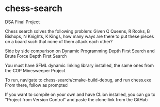 # chess-search
DSA Final Project

Chess search solves the following problem:
Given Q Queens, R Rooks, B Bishops, N Knights, K Kings, how many ways are there to put these pieces on a board such that none of them attack each other?

Side by side comparison on Dynamic Programming Depth First Search and Brute Force Depth First Search

You must have SFML dynamic linking library installed, the same ones from the COP Minesweeper Project

To run, navigate to chess-search/cmake-build-debug, and run chess.exe
From there, follow as prompted

If you want to compile on your own and have CLion installed, you can go to "Project from Version Control" and paste the clone link from the GitHub
